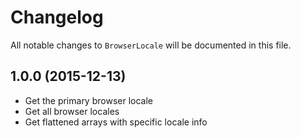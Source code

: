 # Changelog

All notable changes to `BrowserLocale` will be documented in this file.

## 1.0.0 (2015-12-13)

- Get the primary browser locale
- Get all browser locales
- Get flattened arrays with specific locale info
